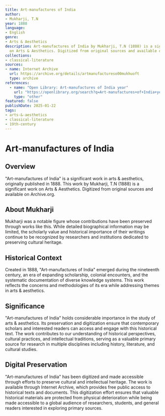 ```yaml
---
title: Art-manufactures of India
author:
- Mukharji, T.N
year: 1888
language:
- English
genre:
- Arts & Aesthetics
description: Art-manufactures of India by Mukharji, T.N (1888) is a significant work
  on Arts & Aesthetics. Digitized from original sources and available on Archive.org.
collections:
- classical-literature
sources:
- name: Internet Archive
  url: https://archive.org/details/artmanufactureso00mukhuoft
  type: archive
references:
  - name: "Open Library: Art-manufactures of India year"
    url: "https://openlibrary.org/search?q=Art-manufactures+of+India+year+1888+language+Mukharji+TN"
    type: "other"
featured: false
publishDate: 2025-01-22
tags:
- arts-&-aesthetics
- classical-literature
- 19th-century
---
```

# Art-manufactures of India

## Overview

"Art-manufactures of India" is a significant work in arts & aesthetics, originally published in 1888. This work by Mukharji, T.N (1888) is a significant work on Arts & Aesthetics. Digitized from original sources and available on Archive.org.

## About Mukharji

Mukharji was a notable figure whose contributions have been preserved through works like this. While detailed biographical information may be limited, the scholarly value and historical importance of their writings continue to be recognized by researchers and institutions dedicated to preserving cultural heritage.

## Historical Context

Created in 1888, "Art-manufactures of India" emerged during the nineteenth century, an era of expanding scholarship, colonial encounters, and the systematic documentation of diverse knowledge systems. This work reflects the concerns and methodologies of its era while addressing themes in arts & aesthetics.

## Significance

"Art-manufactures of India" holds considerable importance in the study of arts & aesthetics. Its preservation and digitization ensure that contemporary scholars and interested readers can access and engage with this historical text. The work contributes to our understanding of historical perspectives, cultural practices, and intellectual traditions, serving as a valuable primary source for research in multiple disciplines including history, literature, and cultural studies.

## Digital Preservation

"Art-manufactures of India" has been digitized and made accessible through efforts to preserve cultural and intellectual heritage. The work is available through Internet Archive, which provides free public access to historical texts and documents. This digitization effort ensures that valuable historical materials are protected from physical deterioration while being made accessible to a global audience of researchers, students, and general readers interested in exploring primary sources.
